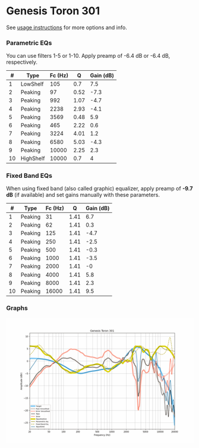 # Genesis Toron 301
See [usage instructions](https://github.com/jaakkopasanen/AutoEq#usage) for more options and info.

### Parametric EQs
You can use filters 1-5 or 1-10. Apply preamp of -6.4 dB or -6.4 dB, respectively.

|   # | Type      |   Fc (Hz) |    Q |   Gain (dB) |
|-----|-----------|-----------|------|-------------|
|   1 | LowShelf  |       105 | 0.7  |         7.5 |
|   2 | Peaking   |        97 | 0.52 |        -7.3 |
|   3 | Peaking   |       992 | 1.07 |        -4.7 |
|   4 | Peaking   |      2238 | 2.93 |        -4.1 |
|   5 | Peaking   |      3569 | 0.48 |         5.9 |
|   6 | Peaking   |       465 | 2.22 |         0.6 |
|   7 | Peaking   |      3224 | 4.01 |         1.2 |
|   8 | Peaking   |      6580 | 5.03 |        -4.3 |
|   9 | Peaking   |     10000 | 2.25 |         2.3 |
|  10 | HighShelf |     10000 | 0.7  |         4   |

### Fixed Band EQs
When using fixed band (also called graphic) equalizer, apply preamp of **-9.7 dB** (if available) and set gains manually with these parameters.

|   # | Type    |   Fc (Hz) |    Q |   Gain (dB) |
|-----|---------|-----------|------|-------------|
|   1 | Peaking |        31 | 1.41 |         6.7 |
|   2 | Peaking |        62 | 1.41 |         0.3 |
|   3 | Peaking |       125 | 1.41 |        -4.7 |
|   4 | Peaking |       250 | 1.41 |        -2.5 |
|   5 | Peaking |       500 | 1.41 |        -0.3 |
|   6 | Peaking |      1000 | 1.41 |        -3.5 |
|   7 | Peaking |      2000 | 1.41 |        -0   |
|   8 | Peaking |      4000 | 1.41 |         5.8 |
|   9 | Peaking |      8000 | 1.41 |         2.3 |
|  10 | Peaking |     16000 | 1.41 |         9.5 |

### Graphs
![](./Genesis%20Toron%20301.png)
